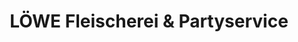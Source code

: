 ---
title: "LÖWE Fleischerei & Partyservice"
url: /gotha/loewe-fleischerei-und-partyservice/
shop: Metzgerei
---